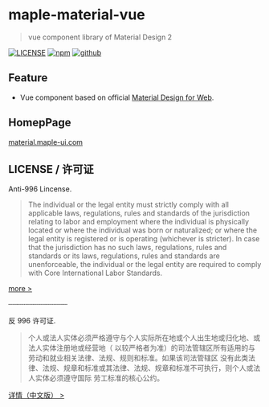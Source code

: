# maple-material-vue

> vue component library of Material Design 2

[![LICENSE](https://img.shields.io/badge/license-Anti%20996-blue.svg)](https://github.com/Fonigle/maple-material-vue/blob/master/LICENSE) [![npm](https://img.shields.io/npm/v/maple-material-vue.svg?logo=npm)](https://www.npmjs.com/package/maple-material-vue) [![github](https://img.shields.io/github/stars/Fonigle/maple-material-vue.svg?style=social)](https://github.com/Fonigle/maple-material-vue)

## Feature

-   Vue component based on official [Material Design for Web](https://material.io/develop/web/).

## HomepPage

[material.maple-ui.com](http://material.maple-ui.com)

## LICENSE / 许可证

Anti-996 Lincense.

> The individual or the legal entity must strictly comply with all
> applicable laws, regulations, rules and standards of the jurisdiction
> relating to labor and employment where the individual is physically
> located or where the individual was born or naturalized; or where the
> legal entity is registered or is operating (whichever is stricter). In
> case that the jurisdiction has no such laws, regulations, rules and
> standards or its laws, regulations, rules and standards are
> unenforceable, the individual or the legal entity are required to
> comply with Core International Labor Standards.

[more >](https://github.com/Fonigle/maple-material-vue/blob/master/LICENSE)

┄┄┄┄┄┄┄┄┄┄┄┄┄┄

反 996 许可证.

> 个人或法人实体必须严格遵守与个人实际所在地或个人出生地或归化地、或法人实体注册地或经营地（
> 以较严格者为准）的司法管辖区所有适用的与劳动和就业相关法律、法规、规则和标准。如果该司法管辖区
> 没有此类法律、法规、规章和标准或其法律、法规、规章和标准不可执行，则个人或法人实体必须遵守国际
> 劳工标准的核心公约。

[详情（中文版） >](https://github.com/Fonigle/maple-material-vue/blob/master/LICENSE_CN)
